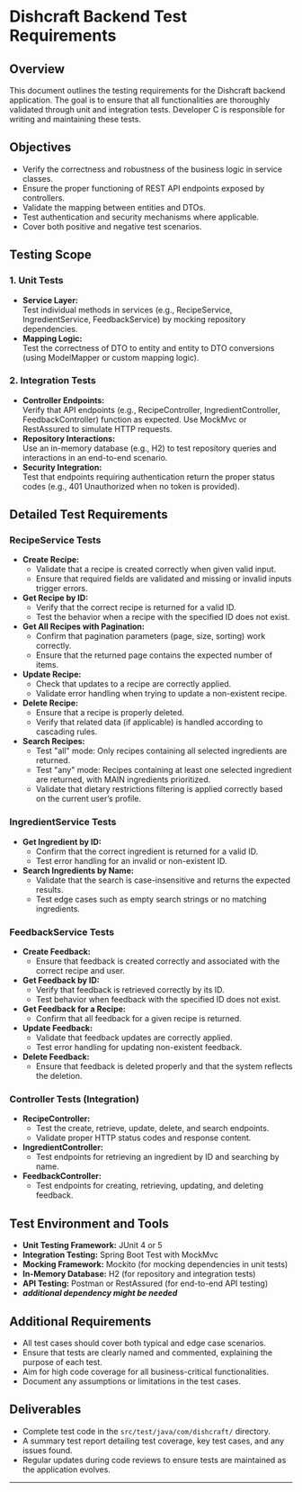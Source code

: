 # Dishcraft Backend Test Requirements

## Overview
This document outlines the testing requirements for the Dishcraft backend application. The goal is to ensure that all functionalities are thoroughly validated through unit and integration tests. Developer C is responsible for writing and maintaining these tests.

## Objectives
- Verify the correctness and robustness of the business logic in service classes.
- Ensure the proper functioning of REST API endpoints exposed by controllers.
- Validate the mapping between entities and DTOs.
- Test authentication and security mechanisms where applicable.
- Cover both positive and negative test scenarios.

## Testing Scope

### 1. Unit Tests
- **Service Layer:**  
  Test individual methods in services (e.g., RecipeService, IngredientService, FeedbackService) by mocking repository dependencies.
- **Mapping Logic:**  
  Test the correctness of DTO to entity and entity to DTO conversions (using ModelMapper or custom mapping logic).

### 2. Integration Tests
- **Controller Endpoints:**  
  Verify that API endpoints (e.g., RecipeController, IngredientController, FeedbackController) function as expected. Use MockMvc or RestAssured to simulate HTTP requests.
- **Repository Interactions:**  
  Use an in-memory database (e.g., H2) to test repository queries and interactions in an end-to-end scenario.
- **Security Integration:**  
  Test that endpoints requiring authentication return the proper status codes (e.g., 401 Unauthorized when no token is provided).

## Detailed Test Requirements

### RecipeService Tests
- **Create Recipe:**  
  - Validate that a recipe is created correctly when given valid input.
  - Ensure that required fields are validated and missing or invalid inputs trigger errors.
- **Get Recipe by ID:**  
  - Verify that the correct recipe is returned for a valid ID.
  - Test the behavior when a recipe with the specified ID does not exist.
- **Get All Recipes with Pagination:**  
  - Confirm that pagination parameters (page, size, sorting) work correctly.
  - Ensure that the returned page contains the expected number of items.
- **Update Recipe:**  
  - Check that updates to a recipe are correctly applied.
  - Validate error handling when trying to update a non-existent recipe.
- **Delete Recipe:**  
  - Ensure that a recipe is properly deleted.
  - Verify that related data (if applicable) is handled according to cascading rules.
- **Search Recipes:**  
  - Test "all" mode: Only recipes containing all selected ingredients are returned.
  - Test "any" mode: Recipes containing at least one selected ingredient are returned, with MAIN ingredients prioritized.
  - Validate that dietary restrictions filtering is applied correctly based on the current user’s profile.

### IngredientService Tests
- **Get Ingredient by ID:**  
  - Confirm that the correct ingredient is returned for a valid ID.
  - Test error handling for an invalid or non-existent ID.
- **Search Ingredients by Name:**  
  - Validate that the search is case-insensitive and returns the expected results.
  - Test edge cases such as empty search strings or no matching ingredients.

### FeedbackService Tests
- **Create Feedback:**  
  - Ensure that feedback is created correctly and associated with the correct recipe and user.
- **Get Feedback by ID:**  
  - Verify that feedback is retrieved correctly by its ID.
  - Test behavior when feedback with the specified ID does not exist.
- **Get Feedback for a Recipe:**  
  - Confirm that all feedback for a given recipe is returned.
- **Update Feedback:**  
  - Validate that feedback updates are correctly applied.
  - Test error handling for updating non-existent feedback.
- **Delete Feedback:**  
  - Ensure that feedback is deleted properly and that the system reflects the deletion.

### Controller Tests (Integration)
- **RecipeController:**  
  - Test the create, retrieve, update, delete, and search endpoints.
  - Validate proper HTTP status codes and response content.
- **IngredientController:**  
  - Test endpoints for retrieving an ingredient by ID and searching by name.
- **FeedbackController:**  
  - Test endpoints for creating, retrieving, updating, and deleting feedback.

## Test Environment and Tools
- **Unit Testing Framework:** JUnit 4 or 5
- **Integration Testing:** Spring Boot Test with MockMvc
- **Mocking Framework:** Mockito (for mocking dependencies in unit tests)
- **In-Memory Database:** H2 (for repository and integration tests)
- **API Testing:** Postman or RestAssured (for end-to-end API testing)
- ***additional dependency might be needed***

## Additional Requirements
- All test cases should cover both typical and edge case scenarios.
- Ensure that tests are clearly named and commented, explaining the purpose of each test.
- Aim for high code coverage for all business-critical functionalities.
- Document any assumptions or limitations in the test cases.

## Deliverables
- Complete test code in the `src/test/java/com/dishcraft/` directory.
- A summary test report detailing test coverage, key test cases, and any issues found.
- Regular updates during code reviews to ensure tests are maintained as the application evolves.

---